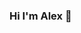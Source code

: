 ### Hi I'm Alex 👋

<!--
**alexmorifusa/alexmorifusa** is a ✨ _special_ ✨ repository because its `README.md` (this file) appears on your GitHub profile.

![linkedin](https://img.shields.io/badge/Linkedin-0e76a8?style=for-the-badge&logo=Linkedin&logoColor=white)]
